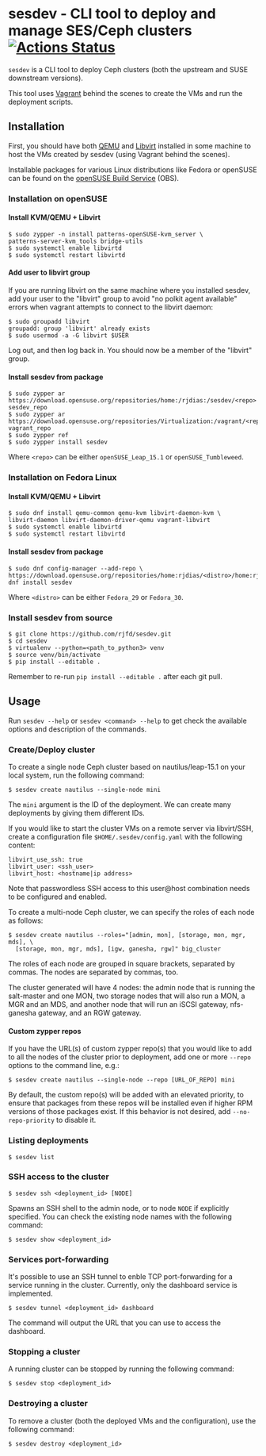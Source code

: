 # sesdev - CLI tool to deploy and manage SES/Ceph clusters [![Actions Status](https://github.com/rjfd/sesdev/workflows/Linting/badge.svg)](https://github.com/rjfd/sesdev/actions)

`sesdev` is a CLI tool to deploy Ceph clusters (both the upstream and SUSE
downstream versions).

This tool uses [Vagrant](https://www.vagrantup.com/) behind the scenes to create
the VMs and run the deployment scripts.

## Installation

First, you should have both [QEMU](https://www.qemu.org/) and
[Libvirt](https://libvirt.org/) installed in some machine to host the VMs
created by sesdev (using Vagrant behind the scenes).

Installable packages for various Linux distributions like Fedora or openSUSE can
be found on the [openSUSE Build Service](https://software.opensuse.org//download.html?project=home%3Arjdias&package=sesdev)
(OBS).

### Installation on openSUSE

#### Install KVM/QEMU + Libvirt

```
$ sudo zypper -n install patterns-openSUSE-kvm_server \
patterns-server-kvm_tools bridge-utils
$ sudo systemctl enable libvirtd
$ sudo systemctl restart libvirtd
```

#### Add user to libvirt group

If you are running libvirt on the same machine where you installed sesdev, add
your user to the "libvirt" group to avoid "no polkit agent available" errors
when vagrant attempts to connect to the libvirt daemon:

```
$ sudo groupadd libvirt
groupadd: group 'libvirt' already exists
$ sudo usermod -a -G libvirt $USER
```

Log out, and then log back in. You should now be a member of the "libvirt"
group.

#### Install sesdev from package

```
$ sudo zypper ar https://download.opensuse.org/repositories/home:/rjdias:/sesdev/<repo> sesdev_repo
$ sudo zypper ar https://download.opensuse.org/repositories/Virtualization:/vagrant/<repo> vagrant_repo
$ sudo zypper ref
$ sudo zypper install sesdev
```

Where `<repo>` can be either `openSUSE_Leap_15.1` or `openSUSE_Tumbleweed`.

### Installation on Fedora Linux

#### Install KVM/QEMU + Libvirt

```
$ sudo dnf install qemu-common qemu-kvm libvirt-daemon-kvm \
libvirt-daemon libvirt-daemon-driver-qemu vagrant-libvirt
$ sudo systemctl enable libvirtd
$ sudo systemctl restart libvirtd
```

#### Install sesdev from package

```
$ sudo dnf config-manager --add-repo \
https://download.opensuse.org/repositories/home:rjdias/<distro>/home:rjdias.repo
dnf install sesdev
```

Where `<distro>` can be either `Fedora_29` or `Fedora_30`.

### Install sesdev from source

```
$ git clone https://github.com/rjfd/sesdev.git
$ cd sesdev
$ virtualenv --python=<path_to_python3> venv
$ source venv/bin/activate
$ pip install --editable .
```

Remember to re-run `pip install --editable .` after each git pull.

## Usage

Run `sesdev --help` or `sesdev <command> --help` to get check the available
options and description of the commands.

### Create/Deploy cluster

To create a single node Ceph cluster based on nautilus/leap-15.1 on your local
system, run the following command:

```
$ sesdev create nautilus --single-node mini
```

The `mini` argument is the ID of the deployment. We can create many deployments
by giving them different IDs.

If you would like to start the cluster VMs on a remote server via libvirt/SSH,
create a configuration file `$HOME/.sesdev/config.yaml` with the following
content:

```
libvirt_use_ssh: true
libvirt_user: <ssh_user>
libvirt_host: <hostname|ip address>
```

Note that passwordless SSH access to this user@host combination needs to be
configured and enabled.

To create a multi-node Ceph cluster, we can specify the roles of each node as
follows:

```
$ sesdev create nautilus --roles="[admin, mon], [storage, mon, mgr, mds], \
  [storage, mon, mgr, mds], [igw, ganesha, rgw]" big_cluster

```

The roles of each node are grouped in square brackets, separated by commas. The
nodes are separated by commas, too.

The cluster generated will have 4 nodes: the admin node that is running the
salt-master and one MON, two storage nodes that will also run a MON, a MGR and
an MDS, and another node that will run an iSCSI gateway, nfs-ganesha gateway,
and an RGW gateway.

#### Custom zypper repos

If you have the URL(s) of custom zypper repo(s) that you would like to add
to all the nodes of the cluster prior to deployment, add one or more
`--repo` options to the command line, e.g.:

```
$ sesdev create nautilus --single-node --repo [URL_OF_REPO] mini
```

By default, the custom repo(s) will be added with an elevated priority,
to ensure that packages from these repos will be installed even if higher
RPM versions of those packages exist. If this behavior is not desired,
add `--no-repo-priority` to disable it.

### Listing deployments

```
$ sesdev list
```

### SSH access to the cluster

```
$ sesdev ssh <deployment_id> [NODE]
```

Spawns an SSH shell to the admin node, or to node `NODE` if explicitly
specified. You can check the existing node names with the following command:

```
$ sesdev show <deployment_id>
```

### Services port-forwarding

It's possible to use an SSH tunnel to enble TCP port-forwarding for a service
running in the cluster. Currently, only the dashboard service is implemented.

```
$ sesdev tunnel <deployment_id> dashboard
```

The command will output the URL that you can use to access the dashboard.

### Stopping a cluster

A running cluster can be stopped by running the following command:

```
$ sesdev stop <deployment_id>
```

### Destroying a cluster

To remove a cluster (both the deployed VMs and the configuration), use the
following command:

```
$ sesdev destroy <deployment_id>
```
